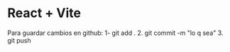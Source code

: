 # React + Vite

Para guardar cambios en github:
1- git add .
2. git commit -m "lo q sea"
3. git push
